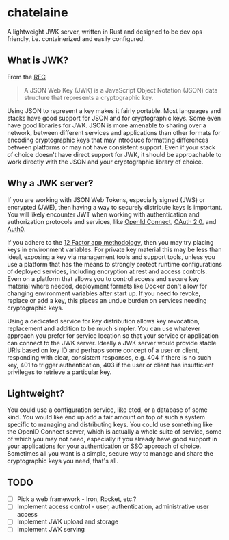 # chatelaine

A lightweight JWK server, written in Rust and designed to be dev ops friendly,
i.e. containerized and easily configured.

## What is JWK?
From the [RFC](https://tools.ietf.org/html/rfc7517)
> A JSON Web Key (JWK) is a JavaScript Object Notation (JSON) data structure
> that represents a cryptographic key.

Using JSON to represent a key makes it fairly portable. Most languages and
stacks have good support for JSON and for cryptographic keys. Some even have
good libraries for JWK. JSON is more amenable to sharing over a network,
between different services and applications than other formats for encoding
cryptographic keys that may introduce formatting differences between platforms
or may not have consistent support. Even if your stack of choice doesn't have
direct support for JWK, it should be approachable to work directly with the
JSON and your cryptographic library of choice.

## Why a JWK server?

If you are working with JSON Web Tokens, especially signed (JWS) or encrypted
(JWE), then having a way to securely distribute keys is important. You will
likely encounter JWT when working with authentication and authorization
protocols and services, like [OpenId Connect](https://openid.net/connect/),
[OAuth 2.0](https://oauth.net/2/), and [Auth0](https://auth0.com/#!).

If you adhere to the [12 Factor app methodology](https://12factor.net/), then
you may try placing keys in environment variables. For private key material
this may be less than ideal, exposing a key via management tools and support
tools, unless you use a platform that has the means to strongly protect runtime
configurations of deployed services, including encryption at rest and access
controls. Even on a platform that allows you to control access and secure key
material where needed, deployment formats like Docker don't allow for changing
environment variables after start up. If you need to revoke, replace or add a
key, this places an undue burden on services needing cryptographic keys.

Using a dedicated service for key distribution allows key revocation,
replacement and addition to be much simpler. You can use whatever approach you
prefer for service location so that your service or application can connect to
the JWK server. Ideally a JWK server would provide stable URIs based on key ID
and perhaps some concept of a user or client, responding with clear, consistent
responses, e.g. 404 if there is no such key, 401 to trigger authentication, 403
if the user or client has insufficient privileges to retrieve a particular key.

## Lightweight?

You could use a configuration service, like etcd, or a database of some kind.
You would like end up add a fair amount on top of such a system specific to
managing and distributing keys. You could use something like the OpenID Connect
server, which is actually a whole suite of service, some of which you may not
need, especially if you already have good support in your applications for your
authentication or SSO approach of choice. Sometimes all you want is a simple,
secure way to manage and share the cryptographic keys you need, that's all.

## TODO
* [ ] Pick a web framework - Iron, Rocket, etc.?
* [ ] Implement access control - user, authentication, administrative user access
* [ ] Implement JWK upload and storage
* [ ] Implement JWK serving
